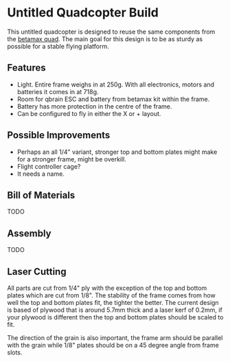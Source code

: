 Untitled Quadcopter Build
=========================

This untitled quadcopter is designed to reuse the same components from the [betamax quad](http://vancouver.hackspace.ca/doku.php?id=hacks:betamax10quad). The main goal for this design is to be as sturdy as possible for a stable flying platform.

Features
--------

* Light. Entire frame weighs in at 250g. With all electronics, motors and batteries it comes in at 718g.
* Room for qbrain ESC and battery from betamax kit within the frame.
* Battery has more protection in the centre of the frame.
* Can be configured to fly in either the X or + layout.

Possible Improvements
---------------------

* Perhaps an all 1/4" variant, stronger top and bottom plates might make for a stronger frame, might be overkill.
* Flight controller cage? 
* It needs a name.

Bill of Materials
-----------------

TODO

Assembly
--------

TODO

Laser Cutting
-------------

All parts are cut from 1/4" ply with the exception of the top and bottom plates which are cut from 1/8". The stability of the frame comes from how well the top and bottom plates fit, the tighter the better. The current design is based of plywood that is around 5.7mm thick and a laser kerf of 0.2mm, if your plywood is different then the top and bottom plates should be scaled to fit.

The direction of the grain is also important, the frame arm should be parallel with the grain while 1/8" plates should be on a 45 degree angle from frame slots.




